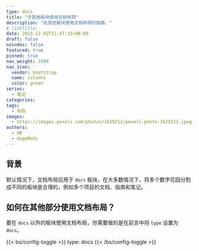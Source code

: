 ```yaml
---
type: docs
title: "于其他板块使用文档布局"
description: "在其他板块使用文档布局的指南。"
# linkTitle:
date: 2023-12-02T11:47:31+08:00
draft: false
noindex: false
featured: true
pinned: true
nav_weight: 1000
nav_icon:
  vendor: bootstrap
  name: columns
  color: green
series:
  - 笔记
categories:
tags:
  - 布局
images:
  - https://images.pexels.com/photos/1629212/pexels-photo-1629212.jpeg?auto=compress&cs=tinysrgb&w=1600
authors:
  - HB
  - HugoMods
---
```


## 背景

默认情况下，文档布局应用于 `docs` 板块，在大多数情况下，将多个数字花园分割成不同的板块是合理的，例如多个项目的文档、指南和笔记。

## 如何在其他部分使用文档布局？

要在 `docs` 以外的板块使用文档布局，你需要做的是在前言中将 `type` 设置为 `docs`。

{{< bs/config-toggle >}}
type: docs
{{< /bs/config-toggle >}}
